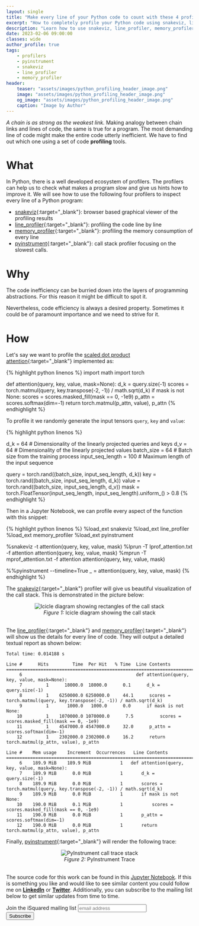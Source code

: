 ```yaml
---
layout: single
title: "Make every line of your Python code to count with these 4 profilers"
excerpt: "How to completely profile your Python code using snakeviz, line_profiler, memory_profiler and pyinstrument"
description: "Learn how to use snakeviz, line_profiler, memory_profiler and pyinstrument to completely profile and inspect your Python code"
date: 2023-02-06 09:00:00
classes: wide
author_profile: true
tags:
    - profilers
    - pyinstrument
    - snakeviz
    - line_profiler
    - memory_profiler
header:
    teaser: "assets/images/python_profiling_header_image.png"
    image: "assets/images/python_profiling_header_image.png"
    og_image: "assets/images/python_profiling_header_image.png"
    caption: "Image by Author"
---
```


*A chain is as strong as the weakest link.* Making analogy between chain links and lines of code, the same is true for 
a program. The most demanding line of code might make the entire code utterly inefficient. We have to find out which
one using a set of code **profiling** tools.

# What
In Python, there is a well developed ecosystem of profilers. The profilers can help us to check what makes
a program slow and give us hints how to improve it. We will see how to use the following four profilers to
inspect every line of a Python program:

- [snakeviz](https://jiffyclub.github.io/snakeviz/){:target="_blank"}: browser based graphical viewer of the profiling results
- [line_profiler](https://github.com/pyutils/line_profiler){:target="_blank"}: profiling the code line by line
- [memory_profiler](https://github.com/pythonprofilers/memory_profiler){:target="_blank"}: profiling the memory consumption of every line
- [pyinstrument](https://github.com/joerick/pyinstrument){:target="_blank"}: call stack profiler focusing on the slowest calls.


# Why
The code inefficiency can be burried down into the layers of programming abstractions. For this reason it
might be difficult to spot it.

Nevertheless, code efficiency is always a desired property. Sometimes it could be of paramount importance
and we need to strive for it.

# How

Let's say we want to profile the [scaled dot product attention](http://nlp.seas.harvard.edu/2018/04/03/attention.html#attention){:target="_blank"} implemented as:

{% highlight python linenos %}
import math
import torch

def attention(query, key, value, mask=None):
    d_k = query.size(-1)
    scores = torch.matmul(query, key.transpose(-2, -1)) / math.sqrt(d_k)
    if mask is not None:
        scores = scores.masked_fill(mask == 0, -1e9)
    p_attn = scores.softmax(dim=-1)
    return torch.matmul(p_attn, value), p_attn
{% endhighlight %}

To profile it we randomly generate the input tensors `query`, `key` and `value`:

{% highlight python linenos %}

d_k = 64  # Dimensionality of the linearly projected queries and keys
d_v = 64  # Dimensionality of the linearly projected values
batch_size = 64  # Batch size from the training process
input_seq_length = 100  # Maximum length of the input sequence

query = torch.rand((batch_size, input_seq_length, d_k))
key = torch.rand((batch_size, input_seq_length, d_k))
value = torch.rand((batch_size, input_seq_length, d_v))
mask = torch.FloatTensor(input_seq_length, input_seq_length).uniform_() > 0.8
{% endhighlight %}


Then in a Jupyter Notebook, we can profile every aspect of the function with this snippet:

{% highlight python linenos %}
%load_ext snakeviz
%load_ext line_profiler
%load_ext memory_profiler
%load_ext pyinstrument

%snakeviz -t attention(query, key, value, mask)
%lprun -T lprof_attention.txt -f attention attention(query, key, value, mask)
%mprun -T mprof_attention.txt -f attention attention(query, key, value, mask)

%%pyinstrument --timeline=True
_ = attention(query, key, value, mask)
{% endhighlight %}


The [snakeviz](https://jiffyclub.github.io/snakeviz/){:target="_blank"} profiler will give us beautiful visualization of the call
stack. This is demonstrated in the picture below:

<center>
    <img data-src="{{ site.url }}{{ site.baseurl }}/assets/images/snakeviz_icicle_diagram.png" class="lazyload" alt="Icicle diagram showing rectangles of the call stack"/>
    <br/>
    <span class="caption text-muted">
        <i>Figure 1:</i> Icicle diagram showing the call stack
    </span>
</center>
<br/>

The [line_profiler](https://github.com/pyutils/line_profiler){:target="_blank"} and [memory_profiler](https://github.com/pythonprofilers/memory_profiler){:target="_blank"}
will show us the details for every line of code. They will output a detailed textual report as shown below:

```
Total time: 0.014188 s

Line #      Hits         Time  Per Hit   % Time  Line Contents
============================================================================================================================
     6                                           def attention(query, key, value, mask=None):
     7         1      18000.0  18000.0      0.1      d_k = query.size(-1)
     8         1    6250000.0 6250000.0     44.1      scores = torch.matmul(query, key.transpose(-2, -1)) / math.sqrt(d_k)
     9         1       1000.0   1000.0      0.0      if mask is not None:
    10         1    1070000.0 1070000.0      7.5          scores = scores.masked_fill(mask == 0, -1e9)
    11         1    4547000.0 4547000.0     32.0      p_attn = scores.softmax(dim=-1)
    12         1    2302000.0 2302000.0     16.2      return torch.matmul(p_attn, value), p_attn
```

```
Line #    Mem usage    Increment  Occurrences   Line Contents
============================================================================================================================
     6    189.9 MiB    189.9 MiB           1   def attention(query, key, value, mask=None):
     7    189.9 MiB      0.0 MiB           1       d_k = query.size(-1)
     8    189.9 MiB      0.0 MiB           1       scores = torch.matmul(query, key.transpose(-2, -1)) / math.sqrt(d_k)
     9    189.9 MiB      0.0 MiB           1       if mask is not None:
    10    190.0 MiB      0.1 MiB           1           scores = scores.masked_fill(mask == 0, -1e9)
    11    190.0 MiB      0.0 MiB           1       p_attn = scores.softmax(dim=-1)
    12    190.0 MiB      0.0 MiB           1       return torch.matmul(p_attn, value), p_attn
```

Finally, [pyinstrument](https://github.com/joerick/pyinstrument){:target="_blank"} will render the following trace:


<center>
    <img data-src="{{ site.url }}{{ site.baseurl }}/assets/images/pyinstrument_trace_visualization.png" class="lazyload" alt="PyInstrument call trace stack"/>
    <br/>
    <span class="caption text-muted">
        <i>Figure 2:</i> PyInstrument Trace
    </span>
</center>
<br/>

The source code for this work can be found in this <a href="https://github.com/IlievskiV/Amusive-Blogging-N-Coding/blob/master/Profiling/profilers_experiments.ipynb" target="_blank" rel="dofollow noopener">Jupyter Notebook</a>.
If this is something you like and would like to see similar content you could follow me on <a href="https://www.linkedin.com/in/vilievski/" target="_blank" rel="noopener"><b>LinkedIn</b></a>
or <a href="https://twitter.com/VladOsaurus" target="_blank" rel="noopener"><b>Twitter</b></a>. Additionally, you can subscribe to the mailing list below to get similar updates from time to time.


<link href="//cdn-images.mailchimp.com/embedcode/horizontal-slim-10_7.css" rel="stylesheet" type="text/css">
<link href="/assets/css/mailchimp.css">
<div id="mc_embed_signup">
<form action="https://digital.us19.list-manage.com/subscribe/post?u=cb9dbe40387c27177a25de80f&amp;id=08bda6f8e0" method="post" id="mc-embedded-subscribe-form" name="mc-embedded-subscribe-form" class="validate" target="_blank" novalidate>
    <div id="mc_embed_signup_scroll">
	<label for="mce-EMAIL">Join the iSquared mailing list</label>
	<input type="email" value="" name="EMAIL" class="email" id="mce-EMAIL" placeholder="email address" required>
    <!-- real people should not fill this in and expect good things - do not remove this or risk form bot signups-->
    <div style="position: absolute; left: -5000px;" aria-hidden="true"><input type="text" name="b_cb9dbe40387c27177a25de80f_08bda6f8e0" tabindex="-1" value=""></div>
    <div class="clear"><input type="submit" value="Subscribe" name="subscribe" id="mc-embedded-subscribe" class="button"></div>
    </div>
</form>
</div>
<br/>